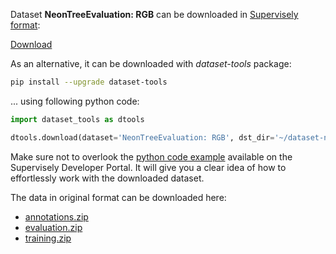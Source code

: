 Dataset **NeonTreeEvaluation: RGB** can be downloaded in [Supervisely format](https://developer.supervisely.com/api-references/supervisely-annotation-json-format):

 [Download](https://www.dropbox.com/scl/fi/p8rr68ly01fp82uazipkm/neontreeevaluation-rgb-DatasetNinja.tar?rlkey=dy3f7vw76mi48ft8hgy3mjgoe&dl=1)

As an alternative, it can be downloaded with *dataset-tools* package:
``` bash
pip install --upgrade dataset-tools
```

... using following python code:
``` python
import dataset_tools as dtools

dtools.download(dataset='NeonTreeEvaluation: RGB', dst_dir='~/dataset-ninja/')
```
Make sure not to overlook the [python code example](https://developer.supervisely.com/getting-started/python-sdk-tutorials/iterate-over-a-local-project) available on the Supervisely Developer Portal. It will give you a clear idea of how to effortlessly work with the downloaded dataset.

The data in original format can be downloaded here:

- [annotations.zip](https://zenodo.org/record/5914554/files/annotations.zip?download=1)
- [evaluation.zip](https://zenodo.org/record/5914554/files/evaluation.zip?download=1)
- [training.zip](https://zenodo.org/record/5914554/files/training.zip?download=1)
